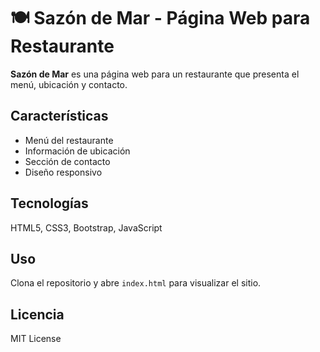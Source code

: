 # 🍽️ Sazón de Mar - Página Web para Restaurante

**Sazón de Mar** es una página web para un restaurante que presenta el menú, ubicación y contacto.

## Características

- Menú del restaurante  
- Información de ubicación  
- Sección de contacto  
- Diseño responsivo  

## Tecnologías

HTML5, CSS3, Bootstrap, JavaScript

## Uso

Clona el repositorio y abre `index.html` para visualizar el sitio.

## Licencia

MIT License
